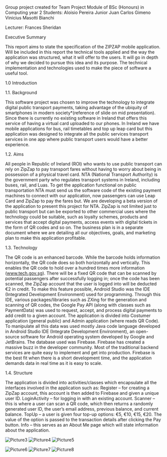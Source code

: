 Group project created for Team Project Module of BSc (Honours) in Computing year 2 
Students: 
Aloisio Pereira Junior 
Juan Carlos Gimeno 
Vinicius Masotti Bianchi 

Lecturer: Frances Sheridan 

Executive Summary


This report aims to state the specification of the ZIPZAP mobile application. Will be included in this report the technical tools applied and the way the application was structured, what it will offer to the users. It will go in depth of why we decided to pursue this idea and its purpose. The technical implementation and technologies used to make the piece of software a useful tool.

1.0	Introduction


1.1.	Background

This software project was chosen to improve the technology to integrate digital public transport payments, taking advantage of the ubiquity of smartphones in modern society*(reference of slide on mid presentation). Since there is currently no existing software in Ireland that offers this service of having a virtual card uploaded to our phones. In Ireland we have mobile applications for bus, rail timetables and top up leap card but this application was designed to integrate all the public services transport services in one app where public transport users would have a better experience.

1.2.	Aims

All people in Republic of Ireland (ROI) who wants to use public transport can rely on ZipZap to pay transport fares without having to worry about being in possession of a physical travel card.
NTA (National Transport Authority) is the government party who regulates transport systems in Ireland, including buses, rail, and Luas. To get the application functional on public transportation NTA must send us the software code of the existing payment machines to connect with our application, now passengers can use Leap Card and ZipZap to pay the fares but. We are developing a beta version of the application to present this project for NTA.
ZipZap is not limited just to public transport but can be exported to other commercial uses where the technology could be suitable, such as loyalty schemes, products and services that accept digital payments, access events with digital tickets in the form of QR codes and so on. 
The business plan is in a separate document where we are detailing all our objectives, goals, and marketing plan to make this application profitable.

1.3.	Technology

The QR code is an enhanced barcode. While the barcode holds information horizontally, the QR code does so both horizontally and vertically. This enables the QR code to hold over a hundred times more information (www.tech.gov.sg).
There will be a fixed QR code that can be scanned by potential passengers after successfully logging in; once the code has been scanned, the ZipZap account that the user is logged into will be deducted €2 in credit. To make this feature possible, Android Studio was the IDE (Integrated Development Environment) used for programming. Through this IDE, various packages/libraries such as ZXing for the generation and scanning of QR codes, the Google Pay API (along with classes such as PaymentData) was used to request, accept, and process digital payments to add credit to a given account.
The application is divided into Costumer application (general public) and Admin application (where reads QR Code). To manipulate all this data was used mostly Java code language developed in Android Studio IDE (Integrate Development Environment), an open-source software for Android operating system developed by Google and JetBrains. 
The database used was Firebase. Firebase has created a massive buzz in the developer community. Most of the traditional backend services are quite easy to implement and get into production. Firebase is the best fit when there is a short development time, and the application demands data in real time as it is easy to scale.

1.4.	Structure

The application is divided into activities/classes which encapsulate all the interfaces involved in the application such as:
Register – for creating a ZipZap account, this account is then added to Firebase and given a unique user ID.
LoginActivity – for logging in with an existing account.
Scanner – this is where a user can scan a QR code, which then returns a randomly generated user ID, the user’s email address, previous balance, and current balance.
TopUp – a user is given four top-up options: €5, €10, €15, €20. The value of the option is passed to the transaction details after clicking the Pay button.
Info – this serves as an About Me page which will state information about the application.

![Picture3](https://github.com/AloisioPjr/MyZipZapApp/assets/22481231/ad532984-3cf0-4722-9b45-6dbc9d022baf)
![Picture4](https://github.com/AloisioPjr/MyZipZapApp/assets/22481231/2718a5e0-c81c-42e0-ad52-9594370ad3b5)
![Picture5](https://github.com/AloisioPjr/MyZipZapApp/assets/22481231/fd38ee77-fb0f-49d8-a60d-8f87dc3717c2)

![Picture6](https://github.com/AloisioPjr/MyZipZapApp/assets/22481231/62e9d56d-f83c-4226-bb31-d271feeed426)
![Picture7](https://github.com/AloisioPjr/MyZipZapApp/assets/22481231/92c6df87-5a46-43c2-87bc-806786c1720d)
![Picture8](https://github.com/AloisioPjr/MyZipZapApp/assets/22481231/ab676c05-1b24-4fb5-90a3-6d4507e23ef5)
